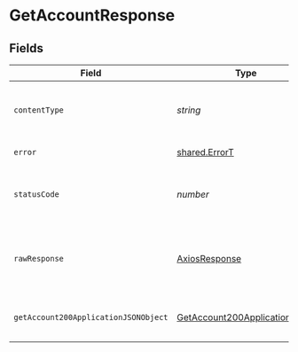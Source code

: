 # GetAccountResponse


## Fields

| Field                                                                                   | Type                                                                                    | Required                                                                                | Description                                                                             |
| --------------------------------------------------------------------------------------- | --------------------------------------------------------------------------------------- | --------------------------------------------------------------------------------------- | --------------------------------------------------------------------------------------- |
| `contentType`                                                                           | *string*                                                                                | :heavy_check_mark:                                                                      | HTTP response content type for this operation                                           |
| `error`                                                                                 | [shared.ErrorT](../../models/shared/errort.md)                                          | :heavy_minus_sign:                                                                      | Unexpected error                                                                        |
| `statusCode`                                                                            | *number*                                                                                | :heavy_check_mark:                                                                      | HTTP response status code for this operation                                            |
| `rawResponse`                                                                           | [AxiosResponse](https://axios-http.com/docs/res_schema)                                 | :heavy_minus_sign:                                                                      | Raw HTTP response; suitable for custom response parsing                                 |
| `getAccount200ApplicationJSONObject`                                                    | [GetAccount200ApplicationJSON](../../models/operations/getaccount200applicationjson.md) | :heavy_minus_sign:                                                                      | Account owner and team information.                                                     |